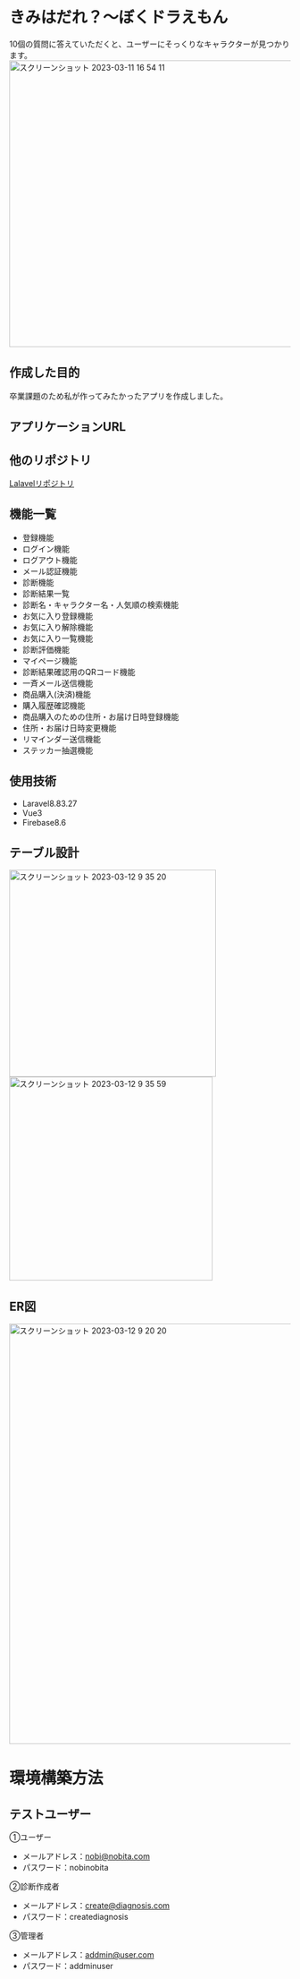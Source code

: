 # きみはだれ？〜ぼくドラえもん

10個の質問に答えていただくと、ユーザーにそっくりなキャラクターが見つかります。
<img width="512" alt="スクリーンショット 2023-03-11 16 54 11" src="https://user-images.githubusercontent.com/114800637/224474105-843162d5-da0b-4192-bb8a-0e9a0ad58fe5.png">

## 作成した目的
卒業課題のため私が作ってみたかったアプリを作成しました。

## アプリケーションURL

## 他のリポジトリ
[Lalavelリポジトリ](https://github.com/ychihiro/laravel-doraemon.git)

## 機能一覧
- 登録機能
- ログイン機能
- ログアウト機能
- メール認証機能
- 診断機能
- 診断結果一覧
- 診断名・キャラクター名・人気順の検索機能
- お気に入り登録機能
- お気に入り解除機能
- お気に入り一覧機能
- 診断評価機能
- マイページ機能
- 診断結果確認用のQRコード機能
- 一斉メール送信機能
- 商品購入(決済)機能
- 購入履歴確認機能
- 商品購入のための住所・お届け日時登録機能
- 住所・お届け日時変更機能
- リマインダー送信機能
- ステッカー抽選機能

## 使用技術
- Laravel8.83.27
- Vue3
- Firebase8.6

## テーブル設計
<img width="370" alt="スクリーンショット 2023-03-12 9 35 20" src="https://user-images.githubusercontent.com/114800637/224517902-0f342547-d8d7-4388-a4da-69d0032a0602.png">

<img width="364" alt="スクリーンショット 2023-03-12 9 35 59" src="https://user-images.githubusercontent.com/114800637/224517938-184c59d5-c235-48b1-833f-84d9ddbcfb8c.png">

## ER図
<img width="751" alt="スクリーンショット 2023-03-12 9 20 20" src="https://user-images.githubusercontent.com/114800637/224517953-2fe2607d-c7db-41ee-b023-641d27f1e249.png">

# 環境構築方法

## テストユーザー
①ユーザー
- メールアドレス：nobi@nobita.com
- パスワード：nobinobita

②診断作成者
- メールアドレス：create@diagnosis.com
- パスワード：creatediagnosis

③管理者
- メールアドレス：addmin@user.com
- パスワード：addminuser
